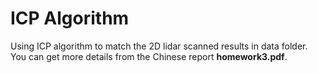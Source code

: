 # ICP Algorithm
Using ICP algorithm to match the 2D lidar scanned results in data folder.
You can get more details from the Chinese report **homework3.pdf**.
